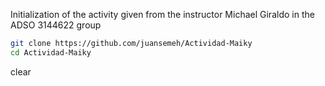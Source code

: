 Initialization of the activity given from the instructor Michael Giraldo in the ADSO 3144622 group

```bash
git clone https://github.com/juansemeh/Actividad-Maiky
cd Actividad-Maiky
```
clear